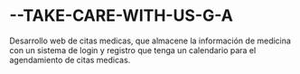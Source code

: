 # --TAKE-CARE-WITH-US-G-A
Desarrollo web de citas medicas, que almacene la información de medicina con un sistema de login y registro que tenga un calendario para el agendamiento de citas medicas.
